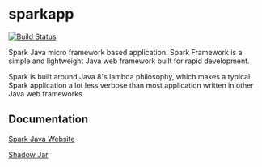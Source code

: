 # sparkapp

[![Build Status](https://travis-ci.org/kuffel/sparkapp.svg?branch=master)](https://travis-ci.org/kuffel/sparkapp)

Spark Java micro framework based application. Spark Framework is a simple and lightweight Java web framework built for rapid development.

Spark is built around Java 8's lambda philosophy, which makes a typical Spark application a lot less verbose than most application written in other Java web frameworks.

## Documentation

[Spark Java Website](http://sparkjava.com/)

[Shadow Jar](https://github.com/johnrengelman/shadow)